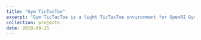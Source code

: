 ```yaml
---
title: "Gym TicTacToe"
excerpt: "Gym TicTacToe is a light TicTacToe environment for OpenAI Gym."
collection: projects
date: 2018-08-25
---
```


